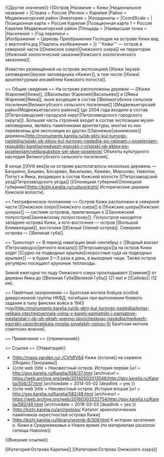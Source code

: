 {{Другие значения}}
{{Остров
 |Название                  = Кижи
  |Национальное название    = 
 |Страна                    = Россия
  |Регион                   = Карелия
   |Район                   = Медвежьегорский район
  |Акватория                = 
 |Координаты              = 
  |CoordScale               = 
 |Позиционная карта         = Россия Карелия
 |Позиционная карта 1       = Россия Карелия Медвежьегорский район
 |Площадь                   = 
 |Наивысшая точка         =  
 |Население               = 
  |Год переписи           =  
 |Изображение             = Церковь Преображения Господня на острове Кижи вид с вертолёта.jpg
  |Подпись изображения    = 
}}
'''Ки́жи''' — остров в северной части [[Онежское озеро|Онежского озера]] на территории [[Кижский зоологический заказник|Кижского зоологического заказника]].

Известен размещённой на острове экспозицией [[Кижи (музей-заповедник)|музея-заповедника «Кижи»]], в том числе [[Кижи|архитектурным ансамблем Кижского погоста]].

== Общие сведения ==
На острове расположены деревни — [[Кижи (Карелия)|Кижи]], [[Васильево (Карелия)|Васильево]] и [[Ямка (Карелия)|Ямка]], ныне входящие в состав [[Великогубское сельское поселение|Великогубского сельского поселения]] [[Медвежьегорский район|Медвежьегорского района]] (до 2004 года входили в состав [[Петрозаводский городской округ|Петрозаводского городского округа]]). Большая часть строений входит в состав экспозиции музея-заповедника, являясь памятниками архитектуры, многие из них перевезены для экспозиции из других [[Заонежье|заонежских]] деревень<ref>[http://monuments.karelia.ru/ob-ekty-kul-turnogo-nasledija/spiski-ob-ektov-kul-turnogo-nasledija-po-rajonam-i-poselenijam-respubliki-karelija/medvezh-egorskij-r-n/spiski-ob-ektov-po-poselenijam/velikogubskoe-sel-skoe-poselenie/ Объекты культурного наследия Великогубского сельского поселения]</ref>.

В конце [[XVIII век]]а на острове располагалось несколько деревень — Бачурино, Бишево, Босарево, Васильево, Кяжево, Морозово, Наволок, Погост и Ямка, входивших в состав Кижской волости [[Петрозаводский уезд|Петрозаводского уезда]] [[Олонецкая губерния|Олонецкой губернии]]<ref>[http://kizhi.karelia.ru/culture/kizhi/ Исторические деревни Кижской волости]</ref>.

== Географическое положение ==
Остров Кижи расположен в северной части [[Онежское озеро|Онежского озера]] в [[Кижские шхеры|Кижских шхерах]] — системе островов, прилегающих к [[Заонежский полуостров|Заонежскому полуострову]]. Полуостров находится западнее острова Кижи, а юго-восточнее — остров [[Большой Клименецкий]], восточнее [[Южный Олений остров]]. Севернее острова — [[Великая губа]].

== Транспорт ==
В период навигации (май-сентябрь) с [[Водный вокзал (Петрозаводск)|речного вокзала]] [[Петрозаводск]]а на остров Кижи ходят [[Судно на подводных крыльях|скоростные суда на подводных крыльях]] — в будни 2—3 раза в день, в выходные чаще. Также остров регулярно посещают круизные теплоходы.

Зимой ежегодно по льду Онежского озера прокладывают [[зимник]] от деревни Ямка до [[Великая Губа|Великой Губы]] (21 км) и [[Сибово]] (12 км).

== Памятные захоронения ==
Братская могила бойцов особой диверсионной группы НКВД, погибших при выполнении боевого задания в тылу финских войск в 1943 году<ref>[http://monuments.karelia.ru/ob-ekty-kul-turnogo-nasledija/kniga-velikaja-otechestvennaja-vojna-v-karelii-pamjatniki-i-pamjatnye-mesta/stat-i-ob-ob-ektah-voenno-istoricheskogo-nasledija/medvezh-egorskij-rajon/bratskaja-mogila-sovetskih-voinov-5/ Братская могила советских воинов]</ref>.

== Примечания ==
{{примечания}}

== Ссылки ==
{{Навигация}}
* [http://maps.yandex.ru/-/CVfdfV64 Кижи (остров)] на сервисе [[Яндекс.Панорамы]]
* {{cite web |title = Неизвестный остров. История первая |url = http://gov.karelia.ru/Karelia/556/37.html |archiveurl = https://web.archive.org/web/20140502013546/http://gov.karelia.ru/Karelia/556/37.html |archivedate = 2014-05-02 |deadlink = yes }}
* {{cite web |title = Неизвестный остров. История вторая |url = http://gov.karelia.ru/Karelia/582/48.html |archiveurl = https://web.archive.org/web/20160303232754/http://gov.karelia.ru/Karelia/582/48.html |archivedate = 2016-03-03 |deadlink = yes }}
* [http://kizhi.karelia.ru/archeology/ Каталог археологических памятников окрестностей острова Кижи]
* [http://kizhi.karelia.ru/library/vestnik-8/309.html К истории заселения о. Кижи в Средневековье и Новое время (по материалам раскопок селища Наволок)]

{{Внешние ссылки}}

[[Категория:Острова Карелии]]
[[Категория:Острова Онежского озера]]
